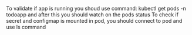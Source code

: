 To validate if app is running you shoud use command:
kubectl get pods -n todoapp
and after this you should watch on the pods status
To check if secret and configmap is mounted in pod, you should connect to pod and use ls command